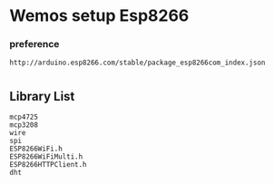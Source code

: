 # Wemos setup Esp8266
### preference
	http://arduino.esp8266.com/stable/package_esp8266com_index.json

#
## Library List
	mcp4725
	mcp3208
	wire
	spi
	ESP8266WiFi.h
	ESP8266WiFiMulti.h
	ESP8266HTTPClient.h
	dht